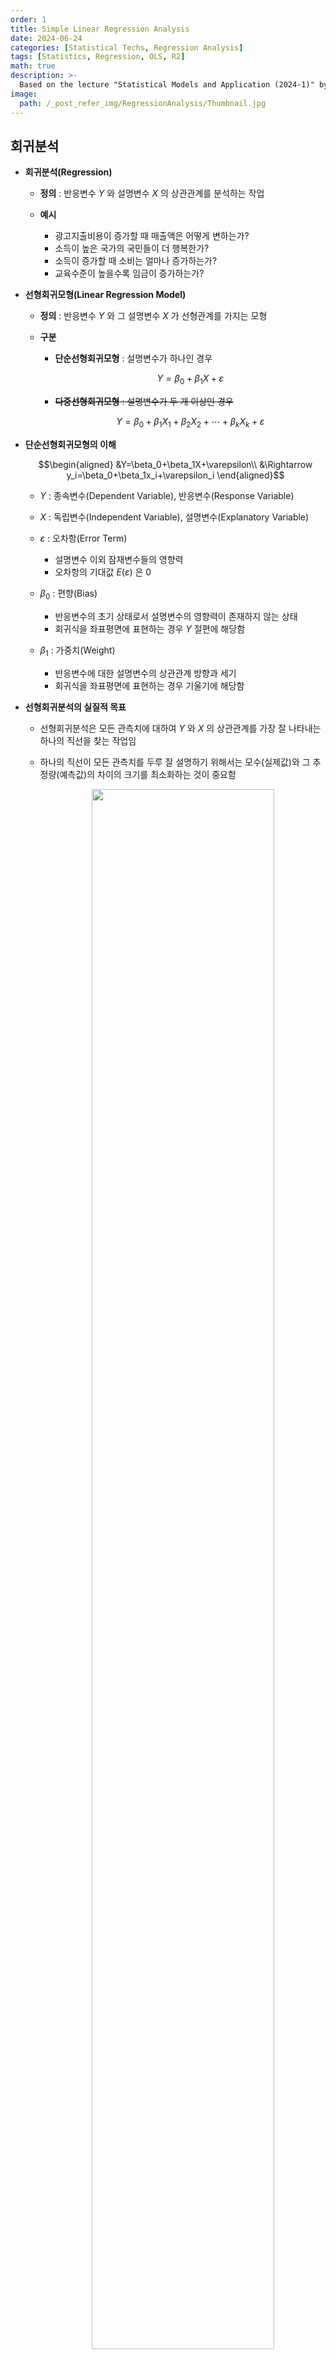```yaml
---
order: 1
title: Simple Linear Regression Analysis
date: 2024-06-24
categories: [Statistical Techs, Regression Analysis]
tags: [Statistics, Regression, OLS, R2]
math: true
description: >-
  Based on the lecture "Statistical Models and Application (2024-1)" by Prof. Yeo Jin Chung, Dept. of Data Science, The Grad. School, Kookmin Univ.
image:
  path: /_post_refer_img/RegressionAnalysis/Thumbnail.jpg
---
```


## 회귀분석

- **회귀분석(Regression)**
    - **정의** : 반응변수 $Y$ 와 설명변수 $X$ 의 상관관계를 분석하는 작업

    - **예시**
        - 광고지출비용이 증가할 때 매출액은 어떻게 변하는가?
        - 소득이 높은 국가의 국민들이 더 행복한가?
        - 소득이 증가할 때 소비는 얼마나 증가하는가?
        - 교육수준이 높을수록 임금이 증가하는가?

- **선형회귀모형(Linear Regression Model)**
    - **정의** : 반응변수 $Y$ 와 그 설명변수 $X$ 가 선형관계를 가지는 모형

    - **구분**
        - **단순선형회귀모형** : 설명변수가 하나인 경우

            $$
            Y=\beta_0+\beta_1X+\varepsilon
            $$

        - ~~**다중선형회귀모형** : 설명변수가 두 개 이상인 경우~~

            $$
            Y=\beta_0+\beta_1 X_1+\beta_2 X_2+\cdots+\beta_k X_k+\varepsilon
            $$

- **단순선형회귀모형의 이해**

    $$\begin{aligned}
    &Y=\beta_0+\beta_1X+\varepsilon\\
    &\Rightarrow y_i=\beta_0+\beta_1x_i+\varepsilon_i
    \end{aligned}$$

    - $Y$ : 종속변수(Dependent Variable), 반응변수(Response Variable)

    - $X$ : 독립변수(Independent Variable), 설명변수(Explanatory Variable)

    - $\varepsilon$ : 오차항(Error Term)
        - 설명변수 이외 잠재변수들의 영향력
        - 오차항의 기대값 $E(\varepsilon)$ 은 $0$

    - $\beta_0$ : 편향(Bias)
        - 반응변수의 초기 상태로서 설명변수의 영향력이 존재하지 않는 상태
        - 회귀식을 좌표평면에 표현하는 경우 $Y$ 절편에 해당함

    - $\beta_1$ : 가중치(Weight)
        - 반응변수에 대한 설명변수의 상관관계 방향과 세기
        - 회귀식을 좌표평면에 표현하는 경우 기울기에 해당함

- **선형회귀분석의 실질적 목표**
    - 선형회귀분석은 모든 관측치에 대하여 $Y$ 와 $X$ 의 상관관계를 가장 잘 나타내는 하나의 직선을 찾는 작업임

    - 하나의 직선이 모든 관측치를 두루 잘 설명하기 위해서는 모수(실제값)와 그 추정량(예측값)의 차이의 크기를 최소화하는 것이 중요함

        <p align="center"><img src="https://user-images.githubusercontent.com/116495744/221339174-de431950-85c5-4156-afbc-0d3ba0b9c8e4.png" width=80%></p>

    - 선형회귀분석의 실질적 목표는 모수(실제값)와 그 추정량(예측값)의 차이의 크기를 최소화하는 회귀계수 조합을 찾는 것임

        - **회귀계수(Regression Coefficient)** : 편향 $\beta_0$ 과 가중치 $\beta_1$

</br>

## 최소자승법

- **잔차(Residual; $e_i$)** : 관측치 $y_i$ 와 그 추정량 $\hat{y_i}$ 의 차이

    - 회귀계수 $\beta_0, \beta_1$ 의 추정량 $\hat{\beta_0}, \hat{\beta_1}$ 에 대하여 관측치 $y_i$ 를 추정하는 회귀식은 다음과 같음

        $$
        \hat{y_i}=\hat{\beta_0}+\hat{\beta_1}x_i
        $$

    - 관측치 $y_i$ 와 그 추정량 $\hat{y_i}$ 의 차이를 잔차로 정의함

        $$\begin{aligned}
        e_i
        &= y_i - \hat{y_i}\\
        &= y_i - (\hat{\beta_0}+\hat{\beta_1}x_i)
        \end{aligned}$$

- **최소자승법(Ordinary Least Squares; $OLS$)** : 잔차 자승(제곱)의 합을 최소화하는 회귀계수 조합을 추정하는 방법

    $$\begin{aligned}
    \displaystyle\min_{\hat{\beta_0}, \hat{\beta_1}}S(\hat{\beta_0}, \hat{\beta_1})
    \end{aligned}$$

    $$\begin{aligned}
    S(\hat{\beta_0}, \hat{\beta_1})
    &= \displaystyle\sum_{i=1}^{n}(e_i)^2 \\
    &= \displaystyle\sum_{i=1}^{n}(y_i - \hat{y_i})^2 \\
    &= \displaystyle\sum_{i=1}^{n}(y_i - (\hat{\beta_0}+\hat{\beta_1}x_i))^2
    \end{aligned}$$

- **최소자승추정량은 다음을 만족함**
    - $\overline{Y}=\hat{\beta_0}+\hat{\beta_1}\overline{X}$
    - $\overline{e}=\displaystyle\frac{1}{n}\displaystyle\sum_{i=1}^{n}e_i=0$
    - $\displaystyle\sum_{i=1}^{n}e_iX_i=0$

</br>

## 최소자승법에 의한 회귀계수 추정량 도출

- **회귀계수의 추정량**

    - 편향 $\beta_0$ 의 최소자승추정량

        $$\begin{aligned}
        \hat{\beta_0}
        &= \overline{Y} - \hat{\beta_1}\overline{X}
        \end{aligned}$$

    - 가중치 $\beta_1$ 의 최소자승추정량

        $$\begin{aligned}
        \hat{\beta_1}
        &= \displaystyle\frac{Cov(X,Y)}{Var(X)} \\
        &= \displaystyle\frac{\displaystyle\sum_{i=1}^{n}(X_i-\overline{X})(Y_i-\overline{Y})}{\displaystyle\sum_{i=1}^{n}(X_i-\overline{X})^2}
        \end{aligned}$$

- **증명**
    - 반응변수 $Y$ 의 표본평균 $\overline{Y}$ 와 설명변수 $X$ 의 표본평균 $\overline{X}$ 는 다음과 같음

        $$\begin{aligned}
        \overline{Y}
        &= \frac{1}{n}\displaystyle\sum_{i=1}^{n}Y_i \\
        \overline{X}
        &= \frac{1}{n}\displaystyle\sum_{i=1}^{n}X_i
        \end{aligned}$$

    - 잔차 자승의 합 $S(\hat{\beta_0}, \hat{\beta_1})$ 을 $\hat{\beta_0}$ 로 편미분

        $$\begin{aligned}
        \displaystyle\frac{\partial S(\hat{\beta_0}, \hat{\beta_1})}{\partial \hat{\beta_0}}
        &= -2\times\displaystyle\sum_{i=1}^{n}(Y_i-\hat{\beta_0}-\hat{\beta_1}X_i) \\
        &= -2\times(\displaystyle\sum_{i=1}^{n}Y_i-n\hat{\beta_0}-\hat{\beta_1}\displaystyle\sum_{i=1}^{n}X_i) \cdots①\\
        &= -2n \times (\overline{Y} - \hat{\beta_0} - \hat{\beta_1}\overline{X}) \\
        &= 0 \\ \\
        \therefore\hat{\beta_0}
        &= \overline{Y} - \hat{\beta_1}\overline{X}\;(s.t.\;n\ne 0)
        \end{aligned}$$

    - 잔차 자승의 합 $S(\hat{\beta_0}, \hat{\beta_1})$ 을 $\hat{\beta_1}$ 로 편미분

        $$\begin{aligned}
        \displaystyle\frac{\partial S(\hat{\beta_0}, \hat{\beta_1})}{\partial \hat{\beta_1}}
        &= -2\times\displaystyle\sum_{i=1}^{n}(Y_i-\beta_0-\beta_1X_i)\times X_i \\
        &= -2\times(\displaystyle\sum_{i=1}^{n}Y_iX_i-\beta_0\displaystyle\sum_{i=1}^{n}X_i-\beta_1\displaystyle\sum_{i=1}^{n}(X_i)^2) \cdots②\\
        &= 0
        \end{aligned}$$

    - 식 ①, ② 를 적절히 변형하여 뺄셈

        $$\begin{aligned}
        -\frac{1}{2}(① \times \displaystyle\sum_{i=1}^{n}X_i - ② \times n)
        &= \displaystyle\sum_{i=1}^{n}Y_i \displaystyle\sum_{i=1}^{n}X_i - n \times \displaystyle\sum_{i=1}^{n}Y_iX_i - \hat{\beta_1}(\displaystyle\sum_{i=1}^{n}X_i)^2 + n \times \beta_1 \times \displaystyle\sum_{i=1}^{n}(X_i)^2 \\
        &= n\overline{Y} \times n\overline{X}-n\displaystyle\sum_{i=1}^{n}Y_iX_i-\hat{\beta_1}(n\overline{X})^2+ n \times \hat{\beta_1} \times \displaystyle\sum_{i=1}^{n}(X_i)^2 \\
        &= \hat{\beta_1}(n\displaystyle\sum_{i=1}^{n}(X_i)^2-n^2(\overline{X})^2)-(\displaystyle\sum_{i=1}^{n}Y_iX_i-n^2\overline{Y}\overline{X}) \\
        &= \hat{\beta_1} \times n^2 \times (\frac{1}{n}\displaystyle\sum_{i=1}^{n}(X_i)^2 - \overline{X}^2) - n^2 \times (\frac{1}{n^2}\displaystyle\sum_{i=1}^{n}Y_iX_i - \overline{Y}\overline{X}) \\
        &= 0
        \end{aligned}$$

    - $\hat{\beta_1}$ 에 대하여 정리

        $$\begin{aligned}
        \hat{\beta_1}
        &= \frac{n^2 \times (\displaystyle\frac{1}{n^2}\displaystyle\sum_{i=1}^{n}Y_iX_i - \overline{Y}\overline{X})}{n^2 \times (\displaystyle\frac{1}{n}\displaystyle\sum_{i=1}^{n}(X_i)^2 - \overline{X}^2)} \\
        &= \frac{\displaystyle\frac{1}{n^2}\displaystyle\sum_{i=1}^{n}Y_iX_i - \overline{Y}\overline{X}}{\displaystyle\frac{1}{n}\displaystyle\sum_{i=1}^{n}(X_i)^2 - \overline{X}^2} \\ \\
        \therefore \hat{\beta_1}
        &= \displaystyle\frac{Cov(X,Y)}{Var(X)}
        \end{aligned}$$